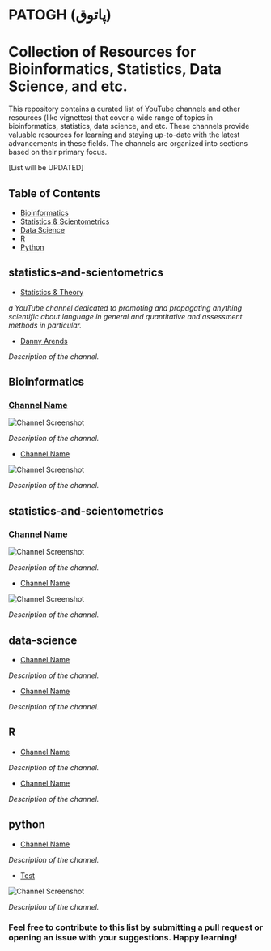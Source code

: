 # PATOGH (پاتوق)
# Collection of Resources for Bioinformatics, Statistics, Data Science, and etc. 

This repository contains a curated list of YouTube channels and other resources (like vignettes) that cover a wide range of topics in bioinformatics, statistics, data science, and etc. These channels provide valuable resources for learning and staying up-to-date with the latest advancements in these fields. The channels are organized into sections based on their primary focus.

[List will be UPDATED]

## Table of Contents

- [Bioinformatics](#bioinformatics)
- [Statistics & Scientometrics](#statistics-and-scientometrics)
- [Data Science](#data-science)
- [R](#r)
- [Python](#python)

## statistics-and-scientometrics

- [Statistics & Theory](https://youtube.com/@VahidAryadoust)

_a YouTube channel dedicated to promoting and propagating anything scientific about language in general and quantitative and assessment methods in particular._

- [Danny Arends](https://youtube.com/@DannyArends)

_Description of the channel._


## Bioinformatics

### [Channel Name](https://www.youtube.com/channel-link)

![Channel Screenshot](path/to/screenshot.png)

_Description of the channel._

- [Channel Name](https://www.youtube.com/channel-link)

![Channel Screenshot](path/to/screenshot.png)

_Description of the channel._

## statistics-and-scientometrics

### [Channel Name](https://www.youtube.com/channel-link)

![Channel Screenshot](path/to/screenshot.png)

_Description of the channel._

- [Channel Name](https://www.youtube.com/channel-link)

![Channel Screenshot](path/to/screenshot.png)

_Description of the channel._


## data-science

- [Channel Name](https://www.youtube.com/channel-link)

_Description of the channel._

- [Channel Name](https://www.youtube.com/channel-link)

_Description of the channel._


## R

- [Channel Name](https://www.youtube.com/channel-link)

_Description of the channel._

- [Channel Name](https://www.youtube.com/channel-link)

_Description of the channel._


## python

- [Channel Name](https://www.youtube.com/channel-link)

_Description of the channel._


- [Test](https://www.youtube.com/channel-link)

![Channel Screenshot](path/to/screenshot.png)

_Description of the channel._


### Feel free to contribute to this list by submitting a pull request or opening an issue with your suggestions. Happy learning!

